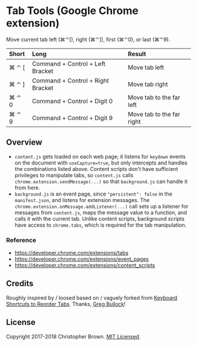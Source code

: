 # Tab Tools (Google Chrome extension)

Move current tab left (⌘⌃[), right (⌘⌃]), first (⌘⌃0), or last (⌘⌃9).

| Short  | Long                              | Result                   |
|:-------|:----------------------------------|:-------------------------|
| ⌘ ⌃ [ | Command + Control + Left Bracket  | Move tab left             |
| ⌘ ⌃ ] | Command + Control + Right Bracket | Move tab right            |
| ⌘ ⌃ 0 | Command + Control + Digit 0       | Move tab to the far left  |
| ⌘ ⌃ 9 | Command + Control + Digit 9       | Move tab to the far right |


## Overview

* `content.js` gets loaded on each web page; it listens for `keydown` events on the document with `useCapture=true`,
  but only intercepts and handles the combinations listed above.
  Content scripts don't have sufficient privileges to manipulate tabs,
  so `content.js` calls `chrome.extension.sendMessage(...)` so that `background.js` can handle it from here.
* `background.js` is an event page, since `"persistent": false` in the `manifest.json`, and listens for extension messages.
  The `chrome.extension.onMessage.addListener(...)` call sets up a listener for messages from `content.js`,
  maps the message value to a function, and calls it with the current tab.
  Unlike content scripts, background scripts have access to `chrome.tabs`, which is required for the tab manipulation.


### Reference

* https://developer.chrome.com/extensions/tabs
* https://developer.chrome.com/extensions/event_pages
* https://developer.chrome.com/extensions/content_scripts


## Credits

Roughly inspired by / loosed based on / vaguely forked from
[Keyboard Shortcuts to Reorder Tabs](https://chrome.google.com/webstore/detail/moigagbiaanpboaflikhdhgdfiifdodd).
Thanks, [Greg Bullock](http://bonstio.net/)!


## License

Copyright 2017-2018 Christopher Brown.
[MIT Licensed](https://chbrown.github.io/licenses/MIT/#2017-2018).
